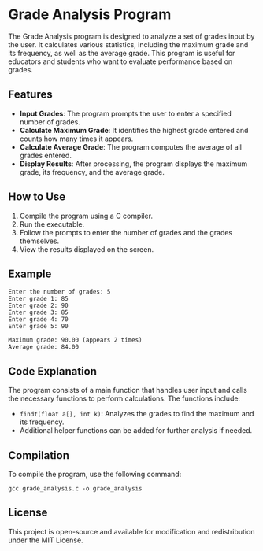 # Grade Analysis Program

The Grade Analysis program is designed to analyze a set of grades input by the user. It calculates various statistics, including the maximum grade and its frequency, as well as the average grade. This program is useful for educators and students who want to evaluate performance based on grades.

## Features

- **Input Grades**: The program prompts the user to enter a specified number of grades.
- **Calculate Maximum Grade**: It identifies the highest grade entered and counts how many times it appears.
- **Calculate Average Grade**: The program computes the average of all grades entered.
- **Display Results**: After processing, the program displays the maximum grade, its frequency, and the average grade.

## How to Use

1. Compile the program using a C compiler.
2. Run the executable.
3. Follow the prompts to enter the number of grades and the grades themselves.
4. View the results displayed on the screen.

## Example

```
Enter the number of grades: 5
Enter grade 1: 85
Enter grade 2: 90
Enter grade 3: 85
Enter grade 4: 70
Enter grade 5: 90

Maximum grade: 90.00 (appears 2 times)
Average grade: 84.00
```

## Code Explanation

The program consists of a main function that handles user input and calls the necessary functions to perform calculations. The functions include:

- `findt(float a[], int k)`: Analyzes the grades to find the maximum and its frequency.
- Additional helper functions can be added for further analysis if needed.

## Compilation

To compile the program, use the following command:

```
gcc grade_analysis.c -o grade_analysis
```

## License

This project is open-source and available for modification and redistribution under the MIT License.